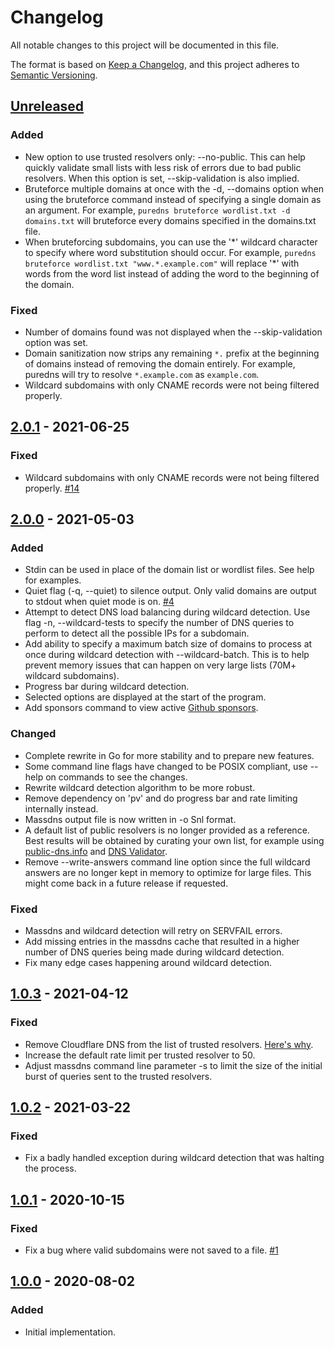# Changelog
All notable changes to this project will be documented in this file.

The format is based on [Keep a Changelog](https://keepachangelog.com/en/1.0.0/),
and this project adheres to [Semantic Versioning](https://semver.org/spec/v2.0.0.html).

## [Unreleased]
### Added
- New option to use trusted resolvers only: --no-public. This can help quickly validate small lists with less risk of errors due to bad public resolvers. When this option is set, --skip-validation is also implied.
- Bruteforce multiple domains at once with the -d, --domains option when using the bruteforce command instead of specifying a single domain as an argument. For example, `puredns bruteforce wordlist.txt -d domains.txt` will bruteforce every domains specified in the domains.txt file.
- When bruteforcing subdomains, you can use the '\*' wildcard character to specify where word substitution should occur. For example, `puredns bruteforce wordlist.txt "www.*.example.com"` will replace '\*' with words from the word list instead of adding the word to the beginning of the domain.

### Fixed
- Number of domains found was not displayed when the --skip-validation option was set.
- Domain sanitization now strips any remaining `*.` prefix at the beginning of domains instead of removing the domain entirely. For example, puredns will try to resolve `*.example.com` as `example.com`.
- Wildcard subdomains with only CNAME records were not being filtered properly.

## [2.0.1] - 2021-06-25
### Fixed
- Wildcard subdomains with only CNAME records were not being filtered properly. [#14](https://github.com/d3mondev/puredns/issues/14)

## [2.0.0] - 2021-05-03
### Added
- Stdin can be used in place of the domain list or wordlist files. See help for examples.
- Quiet flag (-q, --quiet) to silence output. Only valid domains are output to stdout when quiet mode is on. [#4](https://github.com/d3mondev/puredns/issues/4)
- Attempt to detect DNS load balancing during wildcard detection. Use flag -n, --wildcard-tests to specify the number of DNS queries to perform to detect all the possible IPs for a subdomain.
- Add ability to specify a maximum batch size of domains to process at once during wildcard detection with --wildcard-batch. This is to help prevent memory issues that can happen on very large lists (70M+ wildcard subdomains).
- Progress bar during wildcard detection.
- Selected options are displayed at the start of the program.
- Add sponsors command to view active [Github sponsors](https://github.com/sponsors/d3mondev).

### Changed
- Complete rewrite in Go for more stability and to prepare new features.
- Some command line flags have changed to be POSIX compliant, use --help on commands to see the changes.
- Rewrite wildcard detection algorithm to be more robust.
- Remove dependency on 'pv' and do progress bar and rate limiting internally instead.
- Massdns output file is now written in -o Snl format.
- A default list of public resolvers is no longer provided as a reference. Best results will be obtained by curating your own list, for example using [public-dns.info](https://public-dns.info/nameservers-all.txt) and [DNS Validator](https://github.com/vortexau/dnsvalidator).
- Remove --write-answers command line option since the full wildcard answers are no longer kept in memory to optimize for large files. This might come back in a future release if requested.

### Fixed
- Massdns and wildcard detection will retry on SERVFAIL errors.
- Add missing entries in the massdns cache that resulted in a higher number of DNS queries being made during wildcard detection.
- Fix many edge cases happening around wildcard detection.

## [1.0.3] - 2021-04-12
### Fixed
- Remove Cloudflare DNS from the list of trusted resolvers. [Here's why](https://twitter.com/d3mondev/status/1381678504450924552?s=20).
- Increase the default rate limit per trusted resolver to 50.
- Adjust massdns command line parameter -s to limit the size of the initial burst of queries sent to the trusted resolvers.

## [1.0.2] - 2021-03-22
### Fixed
- Fix a badly handled exception during wildcard detection that was halting the process.

## [1.0.1] - 2020-10-15
### Fixed
- Fix a bug where valid subdomains were not saved to a file. [#1](https://github.com/d3mondev/puredns/issues/1)

## [1.0.0] - 2020-08-02
### Added
- Initial implementation.

[Unreleased]: https://github.com/d3mondev/puredns/compare/v2.0.0...HEAD
[1.0.0]: https://github.com/d3mondev/puredns/releases/tag/v1.0.0
[1.0.1]: https://github.com/d3mondev/puredns/releases/tag/v1.0.1
[1.0.2]: https://github.com/d3mondev/puredns/releases/tag/v1.0.2
[1.0.3]: https://github.com/d3mondev/puredns/releases/tag/v1.0.3
[2.0.0]: https://github.com/d3mondev/puredns/releases/tag/v2.0.0
[2.0.1]: https://github.com/d3mondev/puredns/releases/tag/v2.0.1
